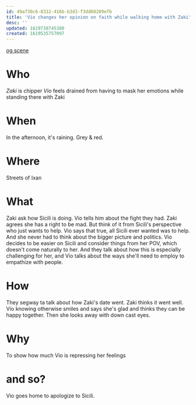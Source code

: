 ```yaml
---
id: 49a730c6-8312-416b-b3d3-f3dd68209efb
title: 'Vio changes her opinion on faith while walking home with Zaki'
desc: ''
updated: 1619738745380
created: 1619535757097
---
```

[og scene](https://github.com/9ae/ace/blob/master/chapters/05.md#vio-promises-to-protect-sicili)

# Who
*Zaki* is chipper
*Vio* feels drained from having to mask her emotions while standing there with Zaki

# When
In the afternoon, it's raining. Grey & red.

# Where
Streets of Ixan

# What
Zaki ask how Sicili is doing. Vio tells him about the fight they had.
Zaki agrees she has a right to be mad. But think of it from Sicili's perspective who just wants to help. Vio says that true, all Sicili ever wanted was to help. And she never had to think about the bigger picture and politics.
Vio decides to be easier on Sicili and consider things from her POV, which doesn't come naturally to her. And they talk about how this is especially challenging for her, and Vio talks about the ways she'll need to employ to empathize with people.

# How
They segway ta talk about how Zaki's date went. Zaki thinks it went well. Vio knowing otherwise smiles and says she's glad and thinks they can be happy together. Then she looks away with down cast eyes.

# Why
To show how much Vio is repressing her feelings

# and so?
Vio goes home to apologize to Sicili.